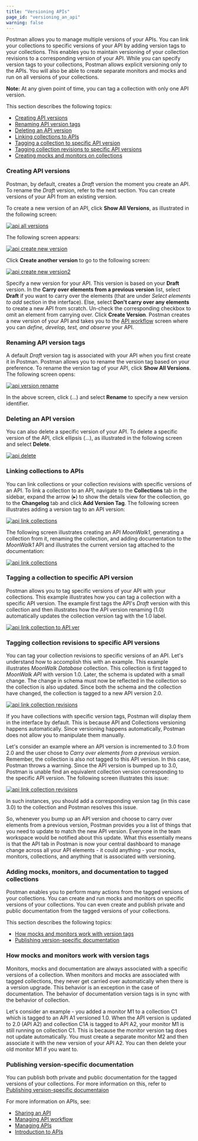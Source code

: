 ```yaml
---
title: "Versioning APIs"
page_id: "versioning_an_api"
warning: false
---
```


Postman allows you to manage multiple versions of your APIs. You can link your collections to specific versions of your API by adding version tags to your collections. This enables you to maintain versioning of your collection revisions to a corresponding version of your API. While you can specify version tags to your collections, Postman allows explicit versioning only to the APIs. You will also be able to create separate monitors and mocks and run on all versions of your collections. 

**Note:** At any given point of time, you can tag a collection with only one API version.      

This section describes the following topics:

* [Creating API versions](#creating-api-versions)
* [Renaming API version tags](#renaming-api-version-tags)
* [Deleting an API version](#deleting-an-api-version)
* [Linking collections to APIs](#linking-collections-to-apis)
* [Tagging a collection to specific API version](#tagging-a-collection-to-specific-API-version)
* [Tagging collection revisions to specific API versions](#tagging-collection-revisions-to-specific-API-versions)
* [Creating mocks and monitors on collections](#creating-mocks-and-monitors-on-collections)

### Creating API versions

Postman, by default, creates a *Draft* version the moment you create an API. To rename the *Draft* version, refer to the next section. You can create versions of your API from an existing version. 

To create a new version of an API, click **Show All Versions**, as illustrated in the following screen:

[![api all versions](https://s3.amazonaws.com/postman-static-getpostman-com/postman-docs/API-Create1-Showallversions1.png)](https://s3.amazonaws.com/postman-static-getpostman-com/postman-docs/API-Create1-Showallversions1.png)

The following screen appears:

[![api create new version](https://s3.amazonaws.com/postman-static-getpostman-com/postman-docs/API-Create1-NewVersion1.png)](https://s3.amazonaws.com/postman-static-getpostman-com/postman-docs/API-Create1-NewVersion1.png)

Click **Create another version** to go to the following screen:

[![api create new version2](https://s3.amazonaws.com/postman-static-getpostman-com/postman-docs/API-Create1-NewVersion2.png)](https://s3.amazonaws.com/postman-static-getpostman-com/postman-docs/API-Create1-NewVersion2.png)

Specify a new version for your API. This version is based on your **Draft** version. In the **Carry over elements from a previous version** list, select **Draft** if you want to carry over the elements (that are under *Select elements to add* section in the interface). Else, select **Don't carry over any elements** to create a new API from scratch. Un-check the corresponding checkbox to omit an element from carrying over. Click **Create Version**. Postman creates a new version of your API and takes you to the [API workflow]((/docs/v6/postman/working_with_apis/managing-api-workflow)) screen where you can *define, develop, test, and observe* your API. 

### Renaming API version tags

A default *Draft* version tag is associated with your API when you first create it in Postman. Postman allows you to rename the version tag based on your preference. To rename the version tag of your API, click **Show All Versions**. The following screen opens:

[![api version rename](https://s3.amazonaws.com/postman-static-getpostman-com/postman-docs/API-Version-Rename1.png)](https://s3.amazonaws.com/postman-static-getpostman-com/postman-docs/API-Version-Rename1.png)

In the above screen, click (...) and select **Rename** to specify a new version identifier. 

### Deleting an API version

You can also delete a specific version of your API. To delete a specific version of the API, click ellipsis (...), as illustrated in the following screen and select **Delete**. 

[![api delete](https://s3.amazonaws.com/postman-static-getpostman-com/postman-docs/API-Delete-Version1.png)](https://s3.amazonaws.com/postman-static-getpostman-com/postman-docs/API-Delete-Version1.png)


### Linking collections to APIs

You can link collections or your collection revisions with specific versions of an API. To link a collection to an API, navigate to the **Collections** tab in the sidebar, expand the arrow (&#9656;) to show the details view for the collection, go to the **Changelog** tab and click **Add Version Tag**. The following screen illustrates adding a version tag to an API version:

[![api link collections](https://s3.amazonaws.com/postman-static-getpostman-com/postman-docs/API-Link-Collections1.gif)](https://s3.amazonaws.com/postman-static-getpostman-com/postman-docs/API-Link-Collections1.gif)

The following screen illustrates creating an API *MoonWalk1*, generating a collection from it, renaming the collection, and adding documentation to the *MoonWalk1* API and illustrates the current version tag attached to the documentation: 

[![api link collections](https://s3.amazonaws.com/postman-static-getpostman-com/postman-docs/API-Link-Collections2.gif)](https://s3.amazonaws.com/postman-static-getpostman-com/postman-docs/API-Link-Collections2.gif)

### Tagging a collection to specific API version 

Postman allows you to tag specific versions of your API with your collections. This example illustrates how you can tag a collection with a specific API version. The example first tags the API's *Draft* version with this collection and then illustrates how the API version renaming (1.0) automatically updates the collection version tag with the 1.0 label.  

[![api link collection to API ver](https://s3.amazonaws.com/postman-static-getpostman-com/postman-docs/API-Link-Collection-to-APIVersion1.gif)](https://s3.amazonaws.com/postman-static-getpostman-com/postman-docs/API-Link-Collection-to-APIVersion1.gif)


### Tagging collection revisions to specific API versions 

 You can tag your collection revisions to specific versions of an API. Let's understand how to accomplish this with an example. This example illustrates *MoonWalk Database* collection. This collection is first tagged to *MoonWalk API* with version 1.0. Later, the schema is updated with a small change. The change in schema must now be reflected in the collection so the collection is also updated. Since both the schema and the collection have changed, the collection is tagged to a new API version 2.0. 

[![api link collection revisions](https://s3.amazonaws.com/postman-static-getpostman-com/postman-docs/API-Collection-Revs-to-APIVersion1.gif)](https://s3.amazonaws.com/postman-static-getpostman-com/postman-docs/API-Link-Collection-to-APIVersion1.gif)

If you have collections with specific version tags, Postman will display them in the interface by default. This is because API and Collections versioning happens automatically. Since versioning happens automatically, Postman does not allow you to manipulate them manually. 

Let's consider an example where an API version is incremented to 3.0 from 2.0 and the user chose to *Carry over elements from a previous version*. Remember, the collection is also not tagged to this API version. In this case, Postman throws a warning. Since the API version is bumped up to 3.0, Postman is unable find an equivalent collection version corresponding to the specific API version. The following screen illustrates this issue:

[![api link collection revisions](https://s3.amazonaws.com/postman-static-getpostman-com/postman-docs/API-Version-Mismatch1.gif)](https://s3.amazonaws.com/postman-static-getpostman-com/postman-docs/API-Version-Mismatch1.gif)

In such instances, you should add a corresponding version tag (in this case 3.0) to the collection and Postman resolves this issue. 

So, whenever you bump up an API version and choose to carry over elements from a previous version, Postman provides you a list of things that you need to update to match the new API version. Everyone in the team workspace would be notified about this update. What this essentially means is that the API tab in Postman is now your central dashboard to manage change across all your API elements - it could anything -  your mocks, monitors, collections, and anything that is associated with versioning. 

### Adding mocks, monitors, and documentation to tagged collections

Postman enables you to perform many actions from the tagged versions of your collections. You can create and run mocks and monitors on specific versions of your collections. You can even create and publish private and public documentation from the tagged versions of your collections. 

This section describes the following topics:

* [How mocks and monitors work with version tags](#how-mocks-and-monitors-work-with-version-tags)
* [Publishing version-specific documentation](#publishing-version-specific-documentation)

### How mocks and monitors work with version tags

Monitors, mocks and documentation are always associated with a specific versions of a collection. When monitors and mocks are associated with tagged collections, they never get carried over automatically when there is a version upgrade. This behavior is an exception in the case of documentation. The behavior of documentation version tags is in sync with the behavior of collection.

Let's consider an example - you added a monitor M1 to a collection C1 which is tagged to an API A1 versioned 1.0. When the API version is updated to 2.0 (API A2) and collection C1A is tagged to API A2, your monitor M1 is still running on collection C1. This is because the monitor version tag does not update automatically. You must create a separate monitor M2 and then associate it with the new version of your API A2. You can then delete your old monitor M1 if you want to. 

### Publishing version-specific documentation

You can publish both private and public documentation for the tagged versions of your collections. 
For more information on this, refer to [Publishing version-specific documentaion](/docs/v6/postman/api_documentation/publishing_public_docs)


For more information on APIs, see:

* [Sharing an API](/docs/v6/postman/working_with_apis/sharing_apis)
* [Managing API workflow](/docs/v6/postman/working_with_apis/managing-api-workflow)
* [Managing APIs](/docs/v6/postman/working_with_apis/managing-apis)
* [Introduction to APIs](/docs/v6/postman/working_with_apis/introduction-to-apis)





